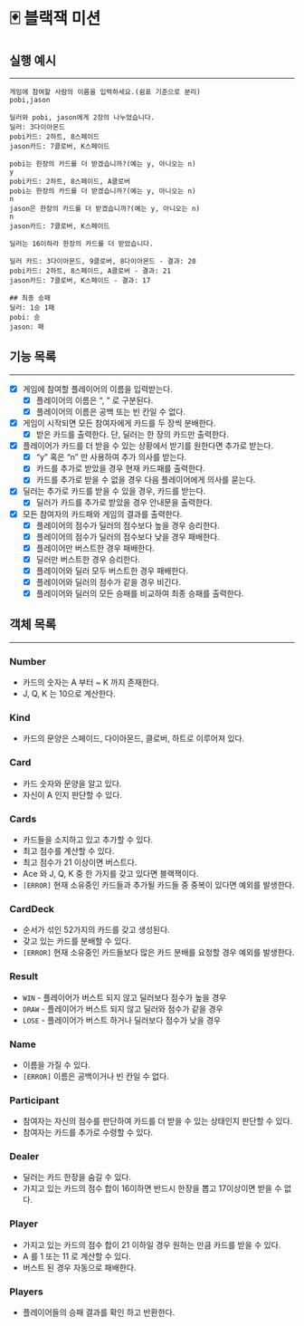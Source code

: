 # 🃏 블랙잭 미션

## 실행 예시

---

```
게임에 참여할 사람의 이름을 입력하세요.(쉼표 기준으로 분리)
pobi,jason

딜러와 pobi, jason에게 2장의 나누었습니다.
딜러: 3다이아몬드
pobi카드: 2하트, 8스페이드
jason카드: 7클로버, K스페이드

pobi는 한장의 카드를 더 받겠습니까?(예는 y, 아니오는 n)
y
pobi카드: 2하트, 8스페이드, A클로버
pobi는 한장의 카드를 더 받겠습니까?(예는 y, 아니오는 n)
n
jason은 한장의 카드를 더 받겠습니까?(예는 y, 아니오는 n)
n
jason카드: 7클로버, K스페이드

딜러는 16이하라 한장의 카드를 더 받았습니다.

딜러 카드: 3다이아몬드, 9클로버, 8다이아몬드 - 결과: 20
pobi카드: 2하트, 8스페이드, A클로버 - 결과: 21
jason카드: 7클로버, K스페이드 - 결과: 17

## 최종 승패
딜러: 1승 1패
pobi: 승
jason: 패
```

## 기능 목록

---

- [x]  게임에 참여할 플레이어의 이름을 입력받는다.
    - [x]  플레이어의 이름은 “, ” 로 구분된다.
    - [x]  플레이어의 이름은 공백 또는 빈 칸일 수 없다.

- [x]  게임이 시작되면 모든 참여자에게 카드를 두 장씩 분배한다.
    - [x]  받은 카드를 출력한다. 단, 딜러는 한 장의 카드만 출력한다.

- [x]  플레이어가 카드를 더 받을 수 있는 상황에서 받기를 원한다면 추가로 받는다.
    - [x]  “y” 혹은 “n” 만 사용하여 추가 의사를 받는다.
    - [x]  카드를 추가로 받았을 경우 현재 카드패를 출력한다.
    - [x]  카드를 추가로 받을 수 없을 경우 다음 플레이어에게 의사를 묻는다.

- [x]  딜러는 추가로 카드를 받을 수 있을 경우, 카드를 받는다.
    - [x]  딜러가 카드를 추가로 받았을 경우 안내문을 출력한다.

- [x]  모든 참여자의 카드패와 게임의 결과를 출력한다.
    - [x]  플레이어의 점수가 딜러의 점수보다 높을 경우 승리한다.
    - [x]  플레이어의 점수가 딜러의 점수보다 낮을 경우 패배한다.
    - [x]  플레이어만 버스트한 경우 패배한다.
    - [x]  딜러만 버스트한 경우 승리한다.
    - [x]  플레이어와 딜러 모두 버스트한 경우 패배한다.
    - [x]  플레이어와 딜러의 점수가 같을 경우 비긴다.
    - [x]  플레이어와 딜러의 모든 승패를 비교하여 최종 승패를 출력한다.

## 객체 목록

---

### Number

- 카드의 숫자는 A 부터 ~ K 까지 존재한다.
- J, Q, K 는 10으로 계산한다.

### Kind

- 카드의 문양은 스페이드, 다이아몬드, 클로버, 하트로 이루어져 있다.

### Card

- 카드 숫자와 문양을 알고 있다.
- 자신이 A 인지 판단할 수 있다.

### Cards

- 카드들을 소지하고 있고 추가할 수 있다.
- 최고 점수를 계산할 수 있다.
- 최고 점수가 21 이상이면 버스트다.
- Ace 와 J, Q, K 중 한 가지를 갖고 있다면 블랙잭이다.
- `[ERROR]` 현재 소유중인 카드들과 추가될 카드들 중 중복이 있다면 예외를 발생한다.

### CardDeck

- 순서가 섞인 52가지의 카드를 갖고 생성된다.
- 갖고 있는 카드를 분배할 수 있다.
- `[ERROR]` 현재 소유중인 카드들보다 많은 카드 분배를 요청할 경우 예외를 발생한다.

### Result

- `WIN` - 플레이어가 버스트 되지 않고 딜러보다 점수가 높을 경우
- `DRAW` - 플레이어가 버스트 되지 않고 딜러와 점수가 같을 경우
- `LOSE` - 플레이어가 버스트 하거나 딜러보다 점수가 낮을 경우

### Name

- 이름을 가질 수 있다.
- `[ERROR]` 이름은 공백이거나 빈 칸일 수 없다.

### Participant

- 참여자는 자신의 점수를 판단하여 카드를 더 받을 수 있는 상태인지 판단할 수 있다.
- 참여자는 카드를 추가로 수령할 수 있다.

### Dealer

- 딜러는 카드 한장을 숨길 수 있다.
- 가지고 있는 카드의 점수 합이 16이하면 반드시 한장을 뽑고 17이상이면 받을 수 없다.

### Player

- 가지고 있는 카드의 점수 합이 21 이하일 경우 원하는 만큼 카드를 받을 수 있다.
- A 를 1 또는 11 로 계산할 수 있다.
- 버스트 된 경우 자동으로 패배한다.

### Players

- 플레이어들의 승패 결과를 확인 하고 반환한다.
